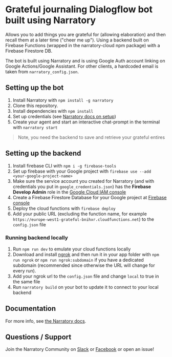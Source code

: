# Grateful journaling Dialogflow bot built using Narratory 

Allows you to add things you are grateful for (allowing elaboration) and then recall them at a later time ("cheer me up"). Using a backend built on Firebase Functions (wrapped in the narratory-cloud npm package) with a Firebase Firestore DB. 

The bot is built using Narratory and is using Google Auth account linking on Google Actions/Google Assistant. For other clients, a hardcoded email is taken from `narratory_config.json`. 

## Setting up the bot

1. Install Narratory with `npm install -g narratory`
2. Clone this repository.
4. Install dependencies with `npm install`
5. Set up credentials (see [Narratory docs on setup](https://narratory.io/docs/setup))
6. Create your agent and start an interactive chat-prompt in the terminal with `narratory start`

> Note, you need the backend to save and retrieve your grateful entires

## Setting up the backend

1. Install firebase CLI with `npm i -g firebase-tools`
1. Set up firebase with your Google project with `firebase use --add <your-google-project-name>`
1. Make sure the service account you created for Narratory (and with credentials you put in `google_credentials.json`) has the **Firebase Develop Admin** role in the [Google Cloud IAM console](https://console.cloud.google.com/iam-admin)
1. Create a Firebase Firestore Database for your Google project at [Firebase console](https://console.firebase.google.com/)
1. Deploy the cloud functions with `firebase deploy`
1. Add your public URL (excluding the function name, for example `https://europe-west1-grateful-bnihxr.cloudfunctions.net`) to the `config.json` file

### Running backend locally

1. Run `npm run dev` to emulate your cloud functions locally
1. Download and install [ngrok](https://ngrok.com/) and then run it in your app folder with `npm run ngrok` or `npm run ngrok:subdomain` if you have a dedicated subdomain (recommended since otherwise the URL will change for every run).
1. Add your ngrok url to the `config.json` file and change `local` to true in the same file
1. Run `narratory build` on your bot to update it to connect to your local backend


## Documentation

For more info, see [the Narratory docs](https://narratory.io/).

## Questions / Support

Join the Narratory Community on [Slack](https://join.slack.com/t/narratorycommunity/shared_invite/zt-eep3tj1f-H5u5PE2qhKreS4wV9lFpNA) or [Facebook](https://www.facebook.com/groups/837176406808483/) or open an issue!


